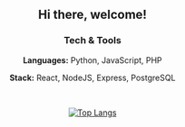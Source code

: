 <div align="center">

## Hi there, welcome!

### Tech & Tools
**Languages:** Python, JavaScript, PHP

**Stack:** React, NodeJS, Express, PostgreSQL

<br>

[![Top Langs](https://github-readme-stats.vercel.app/api/top-langs/?username=vougioukakis&hide=jupyter%20notebook&show_icons=true&theme=tokyonight)](https://github.com/anuraghazra/github-readme-stats)

</div>
